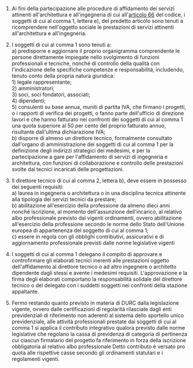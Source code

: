 1. Ai fini della partecipazione alle procedure di affidamento dei servizi attinenti all'architettura e all'ingegneria di cui all'[articolo 66](/index.html?article=articolo-66&version=1) del codice, i soggetti di cui al comma 1, lettera e), del predetto articolo sono tenuti a ricomprendere nell'oggetto sociale le prestazioni di servizi attinenti all'architettura e all'ingegneria.

2. I soggetti di cui al comma 1 sono tenuti a:<br>a) predisporre e aggiornare il proprio organigramma comprendente le persone direttamente impiegate nello svolgimento di funzioni professionali e tecniche, nonché di controllo della qualità con l'indicazione delle specifiche competenze e responsabilità, includendo, tenuto conto della propria natura giuridica:<br>1) legale rappresentante;<br>2) amministratori;<br>3) soci, soci fondatori, associati;<br>4) dipendenti;<br>5) consulenti su base annua, muniti di partita IVA, che firmano i progetti, o i rapporti di verifica dei progetti, o fanno parte dell'ufficio di direzione lavori e che hanno fatturato nei confronti dei soggetti di cui al comma 1 una quota superiore al 50 per cento del proprio fatturato annuo, risultante dall'ultima dichiarazione IVA;<br>b) disporre di almeno un direttore tecnico, formalmente consultato dall'organo di amministrazione dei soggetti di cui al comma 1 per la definizione degli indirizzi strategici dei medesimi, e per la partecipazione a gare per l'affidamento di servizi di ingegneria e architettura, con funzioni di collaborazione e controllo delle prestazioni svolte dai tecnici incaricati delle progettazioni.

3. Il direttore tecnico di cui al comma 2, lettera b), deve essere in possesso dei seguenti requisiti:<br>a) laurea in ingegneria o architettura o in una disciplina tecnica attinente alla tipologia dei servizi tecnici da prestare;<br>b) abilitazione all'esercizio della professione da almeno dieci anni nonché iscrizione, al momento dell'assunzione dell'incarico, al relativo albo professionale previsto dai vigenti ordinamenti, ovvero abilitazione all'esercizio della professione secondo le norme dello Stato dell'Unione europea di appartenenza del soggetto di cui al comma 1;<br>c) essere in regola con gli obblighi contributivi, assicurativi e di aggiornamento professionale previsti dalle norme legislative vigenti

4. I soggetti di cui al comma 1 delegano il compito di approvare e controfirmare gli elaborati tecnici inerenti alle prestazioni oggetto dell'affidamento al direttore tecnico o ad altro ingegnere o architetto dipendente dagli stessi e avente i medesimi requisiti. L'approvazione e la firma degli elaborati comportano la responsabilità solidale del direttore tecnico o del delegato con i suddetti soggetti nei confronti della stazione appaltante.

5. Fermo restando quanto previsto in materia di DURC dalla legislazione vigente, ovvero dalle certificazioni di regolarità rilasciate dagli enti previdenziali di riferimento non aderenti al sistema dello sportello unico previdenziale, alle attività professionali prestate dai soggetti di cui al comma 1 si applica il contributo integrativo qualora previsto dalle norme legislative che regolano la cassa di previdenza di categoria di pertinenza cui ciascun firmatario del progetto fa riferimento in forza della iscrizione obbligatoria al relativo albo professionale Detto contributo è versato pro quota alle rispettive casse secondo gli ordinamenti statutari e i regolamenti vigenti.
